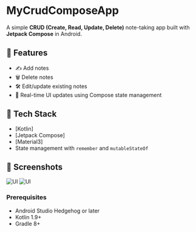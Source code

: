 # MyCrudComposeApp
A simple **CRUD (Create, Read, Update, Delete)** note-taking app built with **Jetpack Compose** in Android.

## 📱 Features

- ✍️ Add notes
- 🗑️ Delete notes
- 🛠️ Edit/update existing notes
- 🔄 Real-time UI updates using Compose state management

## 🧰 Tech Stack

- [Kotlin]
- [Jetpack Compose]
- [Material3]
- State management with `remember` and `mutableStateOf`

## 📸 Screenshots

![UI](drawable/crud1.jpg) ![UI](drawable/crud2.jpg)



### Prerequisites
- Android Studio Hedgehog or later
- Kotlin 1.9+
- Gradle 8+




